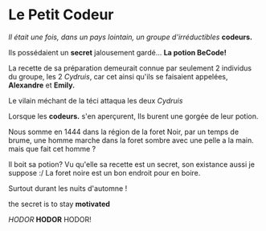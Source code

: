 # Le Petit Codeur

*Il était une fois, dans un pays lointain, un groupe d'irréductibles* **__codeurs.__**

Ils possédaient un **secret** jalousement gardé... **__La potion BeCode!__**

La recette de sa préparation demeurait connue par seulement 2 individus du groupe, les 2 *Cydruis*, car cet ainsi qu'ils se faisaient appelées, **Alexandre** et **Emily.**

Le vilain méchant de la téci attaqua les deux *Cydruis*

Lorsque les **__codeurs.__** s'en aperçurent, Ils burent une gorgée de leur potion.

Nous somme en 1444 dans la région de la foret Noir, par un temps de brume, une homme marche dans la foret sombre avec une pelle a la main. mais que fait cet homme ?

Il boit sa potion? Vu qu'elle sa recette est un secret, son existance aussi je suppose :/ La foret noire est un bon endroit pour en boire.

Surtout durant les nuits d'automne !

the secret is to stay __motivated__ 

*HODOR* **HODOR** HODOR!


